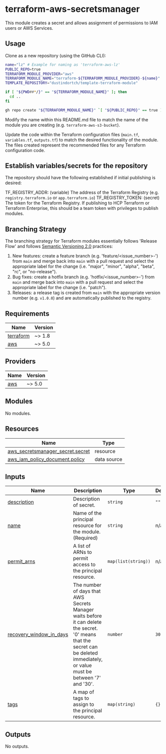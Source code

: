 # terraform-aws-secretsmanager

This module creates a secret and allows assignment of permissions to IAM users or AWS Services.

## Usage

Clone as a new repository (using the GitHub CLI):

```bash
name="lz" # Example for naming as 'terraform-aws-lz'
PUBLIC_REPO=true
TERRAFORM_MODULE_PROVIDER="aws"
TERRAFORM_MODULE_NAME="terraform-${TERRAFORM_MODULE_PROVIDER}-${name}"
TEMPLATE_REPOSITORY="dustindortch/template-terraform-module"

if [ "${PWD##*/}" == "${TERRAFORM_MODULE_NAME}" ]; then
  cd ..
fi

gh repo create "${TERRAFORM_MODULE_NAME}" `[ "${PUBLIC_REPO}" == true ] && echo "--public" || echo "--private"` --template "${TEMPLATE_REPOSITORY}" --clone
```

Modify the name within this README.md file to match the name of the module you are creating (e.g. `terraform-aws-s3-bucket`).

Update the code within the Terraform configuration files (`main.tf`, `variables.tf`, `outputs.tf`) to match the desired functionality of the module.  The files created represent the recommended files for any Terraform configuration code.

## Establish variables/secrets for the repository

The repository should have the following established if initial publishing is desired:

TF_REGISTRY_ADDR: (variable) The address of the Terraform Registry (e.g. `registry.terraform.io` or `app.terraform.io`)
TF_REGISTRY_TOKEN: (secret) The token for the Terraform Registry.  If publishing to HCP Terraform or Terraform Enterprise, this should be a team token with privileges to publish modules.

## Branching Strategy

The branching strategy for Terraform modules essentially follows 'Release Flow' and follows [Semantic Versioning 2.0](https://semver.org) practices:

1. New features: create a feature branch (e.g. 'feature/<issue_number>-<description>') from `main` and merge back into `main` with a pull request and select the appropriate label for the change (i.e. "major", "minor", "alpha", "beta", "rc", or "no-release").
2. Bug fixes: create a hotfix branch (e.g. 'hotfix/<issue_number>-<description>') from `main` and merge back into `main` with a pull request and select the appropriate label for the change (i.e. "patch").
3. Releases: a release tag is created from `main` with the appropriate version number (e.g. `v1.0.0`) and are automatically published to the registry.

<!-- BEGIN_TF_DOCS -->
## Requirements

| Name | Version |
|------|---------|
| <a name="requirement_terraform"></a> [terraform](#requirement\_terraform) | ~> 1.8 |
| <a name="requirement_aws"></a> [aws](#requirement\_aws) | ~> 5.0 |

## Providers

| Name | Version |
|------|---------|
| <a name="provider_aws"></a> [aws](#provider\_aws) | ~> 5.0 |

## Modules

No modules.

## Resources

| Name | Type |
|------|------|
| [aws_secretsmanager_secret.secret](https://registry.terraform.io/providers/hashicorp/aws/latest/docs/resources/secretsmanager_secret) | resource |
| [aws_iam_policy_document.policy](https://registry.terraform.io/providers/hashicorp/aws/latest/docs/data-sources/iam_policy_document) | data source |

## Inputs

| Name | Description | Type | Default | Required |
|------|-------------|------|---------|:--------:|
| <a name="input_description"></a> [description](#input\_description) | Description of secret. | `string` | `""` | no |
| <a name="input_name"></a> [name](#input\_name) | Name of the principal resource for the module. (Required) | `string` | n/a | yes |
| <a name="input_permit_arns"></a> [permit\_arns](#input\_permit\_arns) | A list of ARNs to permit access to the principal resource. | `map(list(string))` | n/a | yes |
| <a name="input_recovery_window_in_days"></a> [recovery\_window\_in\_days](#input\_recovery\_window\_in\_days) | The number of days that AWS Secrets Manager waits before it can delete the secret. '0' means that the secret can be deleted immediately, or value must be between '7' and '30'. | `number` | `30` | no |
| <a name="input_tags"></a> [tags](#input\_tags) | A map of tags to assign to the principal resource. | `map(string)` | `{}` | no |

## Outputs

No outputs.
<!-- END_TF_DOCS -->